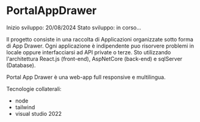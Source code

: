 # PortalAppDrawer
Inizio sviluppo: 20/08/2024
Stato sviluppo: in corso...

Il progetto consiste in una raccolta di Applicazioni organizzate sotto forma di App Drawer. Ogni applicazione è indipendente puo risorvere problemi in locale oppure interfacciarsi ad API private o terze. Sto utilizzando l'architettura React.js (front-end), AspNetCore (back-end) e sqlServer (Database).

Portal App Drawer è una web-app full responsive e multilingua.

Tecnologie collaterali:
- node
- tailwind
- visual studio 2022
